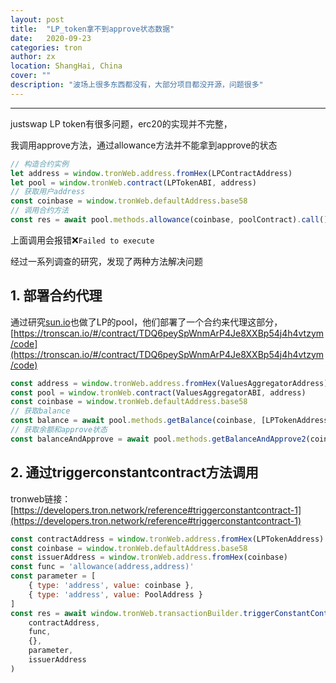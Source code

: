 ```yaml
---
layout: post
title:  "LP_token拿不到approve状态数据"
date:   2020-09-23
categories: tron
author: zx
location: ShangHai, China
cover: ""
description: "波场上很多东西都没有，大部分项目都没开源，问题很多"
---
```

---

justswap LP token有很多问题，erc20的实现并不完整，

我调用approve方法，通过allowance方法并不能拿到approve的状态

```javascript
// 构造合约实例
let address = window.tronWeb.address.fromHex(LPContractAddress)
let pool = window.tronWeb.contract(LPTokenABI, address)
// 获取用户address
const coinbase = window.tronWeb.defaultAddress.base58
// 调用合约方法
const res = await pool.methods.allowance(coinbase, poolContract).call()
```

上面调用会报错❌`Failed to execute`

经过一系列调查的研究，发现了两种方法解决问题

## 1. 部署合约代理

通过研究[sun.io]()也做了LP的pool，他们部署了一个合约来代理这部分，[https://tronscan.io/#/contract/TDQ6peySpWnmArP4Je8XXBp54j4h4vtzym/code](https://tronscan.io/#/contract/TDQ6peySpWnmArP4Je8XXBp54j4h4vtzym/code)

```javascript
const address = window.tronWeb.address.fromHex(ValuesAggregatorAddress)
const pool = window.tronWeb.contract(ValuesAggregatorABI, address)
const coinbase = window.tronWeb.defaultAddress.base58
// 获取balance
const balance = await pool.methods.getBalance(coinbase, [LPTokenAddress]).call()
// 获取余额和approve状态
const balanceAndApprove = await pool.methods.getBalanceAndApprove2(coinbase, [LPTokenAddress], [PoolAddress]).call()
```

## 2. 通过triggerconstantcontract方法调用

tronweb链接：[https://developers.tron.network/reference#triggerconstantcontract-1](https://developers.tron.network/reference#triggerconstantcontract-1)

```javascript
const contractAddress = window.tronWeb.address.fromHex(LPTokenAddress)
const coinbase = window.tronWeb.defaultAddress.base58
const issuerAddress = window.tronWeb.address.fromHex(coinbase)
const func = 'allowance(address,address)'
const parameter = [
    { type: 'address', value: coinbase },
    { type: 'address', value: PoolAddress }
]
const res = await window.tronWeb.transactionBuilder.triggerConstantContract(
    contractAddress,
    func,
    {},
    parameter,
    issuerAddress
)
```